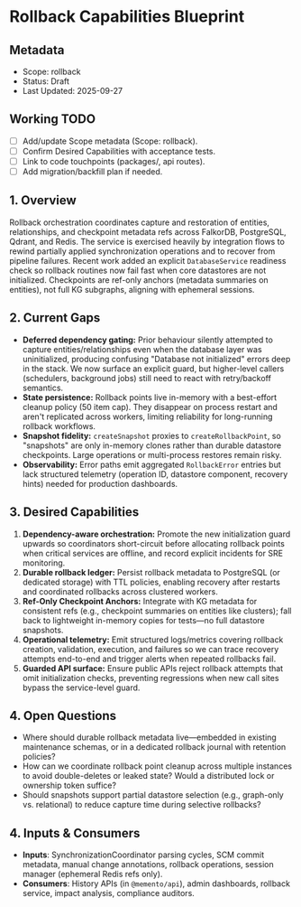 # Rollback Capabilities Blueprint

## Metadata

- Scope: rollback
- Status: Draft
- Last Updated: 2025-09-27

## Working TODO

- [ ] Add/update Scope metadata (Scope: rollback).
- [ ] Confirm Desired Capabilities with acceptance tests.
- [ ] Link to code touchpoints (packages/, api routes).
- [ ] Add migration/backfill plan if needed.

## 1. Overview
Rollback orchestration coordinates capture and restoration of entities, relationships, and checkpoint metadata refs across FalkorDB, PostgreSQL, Qdrant, and Redis. The service is exercised heavily by integration flows to rewind partially applied synchronization operations and to recover from pipeline failures. Recent work added an explicit `DatabaseService` readiness check so rollback routines now fail fast when core datastores are not initialized. Checkpoints are ref-only anchors (metadata summaries on entities), not full KG subgraphs, aligning with ephemeral sessions.

## 2. Current Gaps
- **Deferred dependency gating:** Prior behaviour silently attempted to capture entities/relationships even when the database layer was uninitialized, producing confusing "Database not initialized" errors deep in the stack. We now surface an explicit guard, but higher-level callers (schedulers, background jobs) still need to react with retry/backoff semantics.
- **State persistence:** Rollback points live in-memory with a best-effort cleanup policy (50 item cap). They disappear on process restart and aren't replicated across workers, limiting reliability for long-running rollback workflows.
- **Snapshot fidelity:** `createSnapshot` proxies to `createRollbackPoint`, so "snapshots" are only in-memory clones rather than durable datastore checkpoints. Large operations or multi-process restores remain risky.
- **Observability:** Error paths emit aggregated `RollbackError` entries but lack structured telemetry (operation ID, datastore component, recovery hints) needed for production dashboards.

## 3. Desired Capabilities
1. **Dependency-aware orchestration:** Promote the new initialization guard upwards so coordinators short-circuit before allocating rollback points when critical services are offline, and record explicit incidents for SRE monitoring.
2. **Durable rollback ledger:** Persist rollback metadata to PostgreSQL (or dedicated storage) with TTL policies, enabling recovery after restarts and coordinated rollbacks across clustered workers.
3. **Ref-Only Checkpoint Anchors:** Integrate with KG metadata for consistent refs (e.g., checkpoint summaries on entities like clusters); fall back to lightweight in-memory copies for tests—no full datastore snapshots.
4. **Operational telemetry:** Emit structured logs/metrics covering rollback creation, validation, execution, and failures so we can trace recovery attempts end-to-end and trigger alerts when repeated rollbacks fail.
5. **Guarded API surface:** Ensure public APIs reject rollback attempts that omit initialization checks, preventing regressions when new call sites bypass the service-level guard.

## 4. Open Questions
- Where should durable rollback metadata live—embedded in existing maintenance schemas, or in a dedicated rollback journal with retention policies?
- How can we coordinate rollback point cleanup across multiple instances to avoid double-deletes or leaked state? Would a distributed lock or ownership token suffice?
- Should snapshots support partial datastore selection (e.g., graph-only vs. relational) to reduce capture time during selective rollbacks?

## 4. Inputs & Consumers
- **Inputs**: SynchronizationCoordinator parsing cycles, SCM commit metadata, manual change annotations, rollback operations, session manager (ephemeral Redis refs only).
- **Consumers**: History APIs (in `@memento/api`), admin dashboards, rollback service, impact analysis, compliance auditors.
